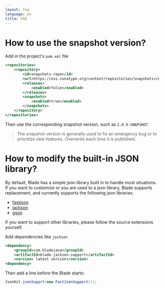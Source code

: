 ```yaml
---
layout: faq
language: en
title: FAQ
---
```


# How to use the snapshot version?

Add in the project's `pom.xml` file

```xml
<repositories>
    <repository>
        <id>snapshots-repo</id>
        <url>https://oss.sonatype.org/content/repositories/snapshots</url>
        <releases>
            <enabled>false</enabled>
        </releases>
        <snapshots>
            <enabled>true</enabled>
        </snapshots>
    </repository>
</repositories>
```

Then use the corresponding snapshot version, such as `2.0.9-SNAPSHOT`.

> The snapshot version is generally used to fix an emergency bug or to prioritize new features.
> Overwrite each time it is published.

# How to modify the built-in JSON library?

By default, Blade has a simple json library built in to handle most situations. If you want to customize or you are used to a json library, Blade supports replacement, and currently supports the following json libraries.

- [fastjson](https://github.com/lets-blade/blade-json-support/tree/master/blade-fastjson-support)
- [jackson](https://github.com/lets-blade/blade-json-support/tree/master/blade-jackson-support)
- [gson](https://github.com/lets-blade/blade-json-support/tree/master/blade-gson-support)

If you want to support other libraries, please follow the source extensions yourself.

Add dependencies like `jackson`

```xml
<dependency>
    <groupId>com.bladejava</groupId>
    <artifactId>blade-jackson-support</artifactId>
    <version> latest version</version>
<dependency>
```

Then add a line before the Blade starts:

```java
JsonKit.jsonSupprt(new FastJsonSupport());
```